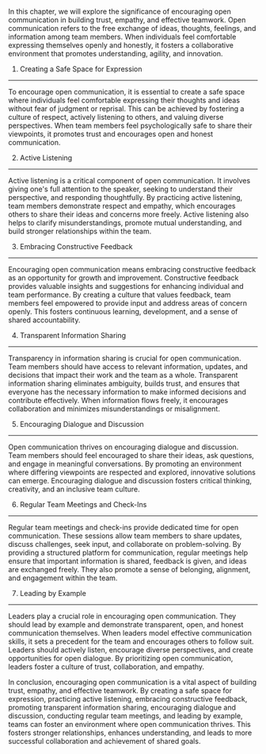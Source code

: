 
In this chapter, we will explore the significance of encouraging open communication in building trust, empathy, and effective teamwork. Open communication refers to the free exchange of ideas, thoughts, feelings, and information among team members. When individuals feel comfortable expressing themselves openly and honestly, it fosters a collaborative environment that promotes understanding, agility, and innovation.

1. Creating a Safe Space for Expression
---------------------------------------

To encourage open communication, it is essential to create a safe space where individuals feel comfortable expressing their thoughts and ideas without fear of judgment or reprisal. This can be achieved by fostering a culture of respect, actively listening to others, and valuing diverse perspectives. When team members feel psychologically safe to share their viewpoints, it promotes trust and encourages open and honest communication.

2. Active Listening
-------------------

Active listening is a critical component of open communication. It involves giving one's full attention to the speaker, seeking to understand their perspective, and responding thoughtfully. By practicing active listening, team members demonstrate respect and empathy, which encourages others to share their ideas and concerns more freely. Active listening also helps to clarify misunderstandings, promote mutual understanding, and build stronger relationships within the team.

3. Embracing Constructive Feedback
----------------------------------

Encouraging open communication means embracing constructive feedback as an opportunity for growth and improvement. Constructive feedback provides valuable insights and suggestions for enhancing individual and team performance. By creating a culture that values feedback, team members feel empowered to provide input and address areas of concern openly. This fosters continuous learning, development, and a sense of shared accountability.

4. Transparent Information Sharing
----------------------------------

Transparency in information sharing is crucial for open communication. Team members should have access to relevant information, updates, and decisions that impact their work and the team as a whole. Transparent information sharing eliminates ambiguity, builds trust, and ensures that everyone has the necessary information to make informed decisions and contribute effectively. When information flows freely, it encourages collaboration and minimizes misunderstandings or misalignment.

5. Encouraging Dialogue and Discussion
--------------------------------------

Open communication thrives on encouraging dialogue and discussion. Team members should feel encouraged to share their ideas, ask questions, and engage in meaningful conversations. By promoting an environment where differing viewpoints are respected and explored, innovative solutions can emerge. Encouraging dialogue and discussion fosters critical thinking, creativity, and an inclusive team culture.

6. Regular Team Meetings and Check-Ins
--------------------------------------

Regular team meetings and check-ins provide dedicated time for open communication. These sessions allow team members to share updates, discuss challenges, seek input, and collaborate on problem-solving. By providing a structured platform for communication, regular meetings help ensure that important information is shared, feedback is given, and ideas are exchanged freely. They also promote a sense of belonging, alignment, and engagement within the team.

7. Leading by Example
---------------------

Leaders play a crucial role in encouraging open communication. They should lead by example and demonstrate transparent, open, and honest communication themselves. When leaders model effective communication skills, it sets a precedent for the team and encourages others to follow suit. Leaders should actively listen, encourage diverse perspectives, and create opportunities for open dialogue. By prioritizing open communication, leaders foster a culture of trust, collaboration, and empathy.

In conclusion, encouraging open communication is a vital aspect of building trust, empathy, and effective teamwork. By creating a safe space for expression, practicing active listening, embracing constructive feedback, promoting transparent information sharing, encouraging dialogue and discussion, conducting regular team meetings, and leading by example, teams can foster an environment where open communication thrives. This fosters stronger relationships, enhances understanding, and leads to more successful collaboration and achievement of shared goals.
